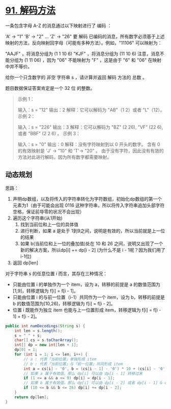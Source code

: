# [91. 解码方法](https://leetcode.cn/problems/decode-ways/)

一条包含字母 A-Z 的消息通过以下映射进行了 编码 ：

'A' -> "1"
'B' -> "2"
...
'Z' -> "26"
要 解码 已编码的消息，所有数字必须基于上述映射的方法，反向映射回字母（可能有多种方法）。例如，"11106" 可以映射为：

"AAJF" ，将消息分组为 (1 1 10 6)
"KJF" ，将消息分组为 (11 10 6)
注意，消息不能分组为  (1 11 06) ，因为 "06" 不能映射为 "F" ，这是由于 "6" 和 "06" 在映射中并不等价。

给你一个只含数字的 非空 字符串 s ，请计算并返回 解码 方法的 总数 。

题目数据保证答案肯定是一个 32 位 的整数。

> 示例 1：
>
> 输入：s = "12"
> 输出：2
> 解释：它可以解码为 "AB"（1 2）或者 "L"（12）。
> 示例 2：
>
> 输入：s = "226"
> 输出：3
> 解释：它可以解码为 "BZ" (2 26), "VF" (22 6), 或者 "BBF" (2 2 6) 。
> 示例 3：
>
> 输入：s = "0"
> 输出：0
> 解释：没有字符映射到以 0 开头的数字。
> 含有 0 的有效映射是 'J' -> "10" 和 'T'-> "20" 。
> 由于没有字符，因此没有有效的方法对此进行解码，因为所有数字都需要映射。

## 动态规划

思路：

1. 声明dp数组，以及将传入的字符串转化为字符数组，初始化dp数组的第一个元素为1（由于可能会出现 0116 这种字符串，所以将传入字符串追加头部字符空格，保证前导零的状况不会出现）
2. 遍历这个字符串(从1开始)
   1. 找到当前位和上一位的具体值
   2. 进行判断，如果 a 是处于 1到9之间，说明是有效的，所以当前就是上一位的结果
   3. 如果 b(当前位和上一位的叠加值)处在 10 和 26 之间，说明又出现了一个新的解决方案，所以dp[i] += dp[i - 2] (为什么不是 i - 1呢？因为我们用了 i-1位)
3. 返回 dp[len]

对于字符串 s 的任意位置 i 而言，其存在三种情况：

+ 只能由位置 i 的单独作为一个 item，设为 a，转移的前提是 a 的数值范围为 \[1,9]，转移逻辑为 f[i] = f[i - 1]。
+ 只能由位置 i 的与前一位置（i-1）共同作为一个 item，设为 b，转移的前提是 b 的数值范围为\[10,26]，转移逻辑为 f[i] = f[i - 2]。
+ 位置 i 既能作为独立 item 也能与上一位置形成 item，转移逻辑为 f[i] = f[i - 1] + f[i - 2]。

```java
public int numDecodings(String s) {
    int len = s.length();
    s = " " + s;
    char[] cs = s.toCharArray();
    int[] dp = new int[len + 1];
    dp[0] = 1;
    for (int i = 1; i <= len; i++) {
        // a : 代表「当前位置」单独形成 item
        // b : 代表「当前位置」与「前一位置」共同形成 item
        int a = cs[i] - '0', b = (cs[i - 1] - '0') * 10 + (cs[i] - '0');
        // 如果 a 属于有效值，那么 dp[i] 可以由 dp[i - 1] 转移过来
        if (1 <= a && a <= 9) dp[i] = dp[i - 1];
        // 如果 b 属于有效值，那么 dp[i] 可以由 dp[i - 2] 或者 dp[i - 1] & dp[i - 2] 转移过来
        if (10 <= b && b <= 26) dp[i] += dp[i - 2];
    }
    return dp[len];
}
```



